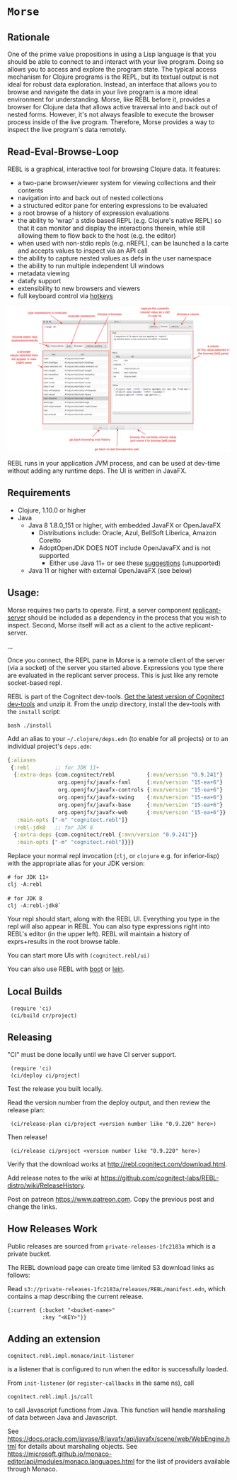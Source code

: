 # `Morse`

## Rationale

One of the prime value propositions in using a Lisp language is that you should be able to connect to and interact with your live program. Doing so allows you to access and explore the program state. The typical access mechanism for Clojure programs is the REPL, but its textual output is not ideal for robust data exploration. Instead, an interface that allows you to browse and navigate the data in your live program is a more ideal environment for understanding. Morse, like REBL before it, provides a browser for Clojure data that allows active traversal into and back out of nested forms. However, it's not always feasible to execute the browser process inside of the live program. Therefore, Morse provides a way to inspect the live program's data remotely.

## Read-Eval-Browse-Loop

REBL is a graphical, interactive tool for browsing Clojure data. It features:

* a two-pane browser/viewer system for viewing collections and their contents
* navigation into and back out of nested collections
* a structured editor pane for entering expressions to be evaluated
* a root browse of a history of expression evaluations
* the ability to 'wrap' a stdio based REPL (e.g. Clojure's native REPL) so that it can monitor and display the interactions therein, while still allowing them to flow back to the host (e.g. the editor)
* when used with non-stdio repls (e.g. nREPL), can be launched a la carte and accepts values to inspect via an API call
* the ability to capture nested values as defs in the user namespace
* the ability to run multiple independent UI windows
* metadata viewing
* datafy support
* extensibility to new browsers and viewers
* full keyboard control via [hotkeys](https://github.com/cognitect-labs/rebl/wiki/Hotkeys)

![screenshot](screenshot.png)

REBL runs in your application JVM process, and can be used at dev-time without adding any runtime deps. The UI is written in JavaFX.

## Requirements

* Clojure, 1.10.0 or higher
* Java
  * Java 8 1.8.0_151 or higher, with embedded JavaFX or OpenJavaFX
    * Distributions include: Oracle, Azul, BellSoft Liberica, Amazon Coretto
    * AdoptOpenJDK DOES NOT include OpenJavaFX and is not supported
      * Either use Java 11+ or see these [suggestions](https://github.com/AdoptOpenJDK/openjdk-build/issues/577#issuecomment-557496591) (unupported)
  * Java 11 or higher with external OpenJavaFX (see below)

## Usage:

Morse requires two parts to operate. First, a server component [replicant-server](TODO) should be included as a dependency in the process that you wish to inspect. Second, Morse itself will act as a client to the active replicant-server. 

...

Once you connect, the REPL pane in Morse is a remote client of the server (via a socket) of the server you started above. Expressions you type there are evaluated in the replicant server process. This is just like any remote socket-based repl.


REBL is part of the Cognitect dev-tools. [Get the latest version of
Cognitect dev-tools](https://cognitect.com/dev-tools/index.html) and unzip
it. From the unzip directory, install the dev-tools with the
`install` script:

    bash ./install

Add an alias to your `~/.clojure/deps.edn` (to enable for all
projects) or to an individual project's `deps.edn`:

``` clj
{:aliases
 {:rebl        ;; for JDK 11+
  {:extra-deps {com.cognitect/rebl          {:mvn/version "0.9.241"}
                org.openjfx/javafx-fxml     {:mvn/version "15-ea+6"}
                org.openjfx/javafx-controls {:mvn/version "15-ea+6"}
                org.openjfx/javafx-swing    {:mvn/version "15-ea+6"}
                org.openjfx/javafx-base     {:mvn/version "15-ea+6"}
                org.openjfx/javafx-web      {:mvn/version "15-ea+6"}}
   :main-opts ["-m" "cognitect.rebl"]}
  :rebl-jdk8   ;; for JDK 8
  {:extra-deps {com.cognitect/rebl {:mvn/version "0.9.241"}}
   :main-opts ["-m" "cognitect.rebl"]}}}
```

Replace your normal repl invocation (`clj`, or `clojure` e.g. for
inferior-lisp) with the appropriate alias for your JDK version:

    # for JDK 11+
    clj -A:rebl

    # for JDK 8
    clj -A:rebl-jdk8`

Your repl should start, along with the REBL UI. Everything you type in the repl will also appear in REBL. You can also type expressions right into REBL's editor (in the upper left). REBL will maintain a history of exprs+results in the root browse table.

You can start more UIs with `(cognitect.rebl/ui)`

You can also use REBL with
[boot](https://github.com/cognitect-labs/rebl/wiki/Using-REBL-with-Boot)
or
[lein](https://github.com/cognitect-labs/rebl/wiki/Using-REBL-with-Leiningen).

## Local Builds

     (require 'ci)
     (ci/build cr/project)

## Releasing

"CI" must be done locally until we have CI server support.

     (require 'ci)
     (ci/deploy ci/project)

Test the release you built locally.

Read the version number from the deploy output, and then review the
release plan:

     (ci/release-plan ci/project <version number like "0.9.220" here>)

Then release!

     (ci/release ci/project <version number like "0.9.220" here>)

Verify that the download works at http://rebl.cognitect.com/download.html.

Add release notes to the wiki at
https://github.com/cognitect-labs/REBL-distro/wiki/ReleaseHistory.

Post on patreon https://www.patreon.com. Copy the previous post and
change the links.


## How Releases Work

Public releases are sourced from `private-releases-1fc2183a` which is
a private bucket.

The REBL download page can create time limited S3 download links as
follows:

Read `s3://private-releases-1fc2183a/releases/REBL/manifest.edn`,
which contains a map describing the current release.

    {:current {:bucket "<bucket-name>"
               :key "<KEY>"}}

## Adding an extension

    cognitect.rebl.impl.monaco/init-listener

is a listener that is configured to run when the editor is successfully loaded.

From `init-listener` (or `register-callbacks` in the same ns), call
 
    cognitect.rebl.impl.js/call
    
to call Javascript functions from Java. This function will handle marshaling of data between Java and Javascript.

See https://docs.oracle.com/javase/8/javafx/api/javafx/scene/web/WebEngine.html for details about marshaling objects.
See https://microsoft.github.io/monaco-editor/api/modules/monaco.languages.html for the list of providers available through Monaco.
